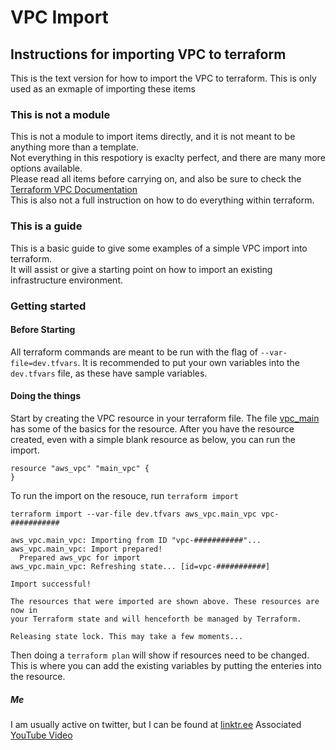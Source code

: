 # VPC Import 

## Instructions for importing VPC to terraform 

This is the text version for how to import the VPC to terraform. This is only used as an exmaple of importing these items 

### This is not a module 
This is not a module to import items directly, and it is not meant to be anything more than a template. <br> 
Not everything in this respotiory is exaclty perfect, and there are many more options available. <br>
Please read all items before carrying on, and also be sure to check the [Terraform VPC Documentation](https://registry.terraform.io/providers/hashicorp/aws/latest/docs/resources/vpc) <br>
This is also not a full instruction on how to do everything within terraform.<br>

### This is a guide 
This is a basic guide to give some examples of a simple VPC import into terraform. <br>
It will assist or give a starting point on how to import an existing infrastructure environment.<br>

### Getting started 

#### Before Starting 
All terraform commands are meant to be run with the flag of `--var-file=dev.tfvars`.
It is recommended to put your own variables into the `dev.tfvars` file, as these have sample variables. 


#### Doing the things 
Start by creating the VPC resource in your terraform file. 
The file [vpc_main](vpc_main.tf) has some of the basics for the resource. 
After you have the resource created, even with a simple blank resource as below, you can run the import. 
```
resource "aws_vpc" "main_vpc" {
}
```

To run the import on the resouce, run `terraform import` 
```
terraform import --var-file dev.tfvars aws_vpc.main_vpc vpc-###########

aws_vpc.main_vpc: Importing from ID "vpc-###########"...
aws_vpc.main_vpc: Import prepared!
  Prepared aws_vpc for import
aws_vpc.main_vpc: Refreshing state... [id=vpc-###########]

Import successful!

The resources that were imported are shown above. These resources are now in
your Terraform state and will henceforth be managed by Terraform.

Releasing state lock. This may take a few moments...
```
Then doing a `terraform plan` will show if resources need to be changed. This is where you can add the existing variables by putting the enteries into the resource. 


##### Me 
I am usually active on twitter, but I can be found at [linktr.ee](https://linktr.ee/hifighetto)
Associated [YouTube Video](https://youtu.be/N-ptWCl3xlY)